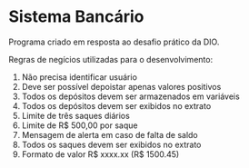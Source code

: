 # Sistema Bancário

Programa criado em resposta ao desafio prático da DIO.

Regras de negícios utilizadas para o desenvolvimento:

1. Não precisa identificar usuário
2. Deve ser possível depoistar apenas valores positivos
3. Todos os depósitos devem ser armazenados em variáveis
4. Todos os depósitos devem ser exibidos no extrato
5. Limite de três saques diários
6. Limite de R$ 500,00 por saque
7. Mensagem de alerta em caso de falta de saldo
8. Todos os saques devem ser exibidos no extrato
9. Formato de valor R$ xxxx.xx (R$ 1500.45)
